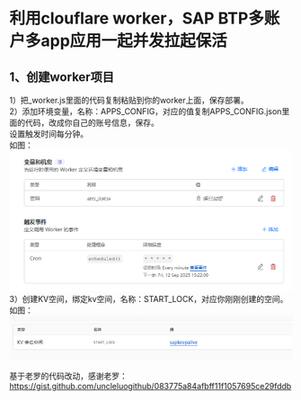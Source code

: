 # 利用clouflare worker，SAP BTP多账户多app应用一起并发拉起保活 #
## 1、创建worker项目 ##
1）把_worker.js里面的代码复制粘贴到你的worker上面，保存部署。 <br>
2）添加环境变量，名称：APPS_CONFIG，对应的值复制APPS_CONFIG.json里面的代码，改成你自己的账号信息，保存。 <br>
设置触发时间每分钟。 <br>
如图： <br>
![Image](https://github.com/jok699/SAP-worker/blob/main/image/%E7%8E%AF%E5%A2%83%E5%8F%98%E9%87%8F.png) <br>
3）创建KV空间，绑定kv空间，名称：START_LOCK，对应你刚刚创建的空间。 <br>
如图：
![Image](https://github.com/jok699/SAP-worker/blob/main/image/kv.png) <br>


基于老罗的代码改动，感谢老罗：https://gist.github.com/uncleluogithub/083775a84afbff11f1057695ce29fddb
